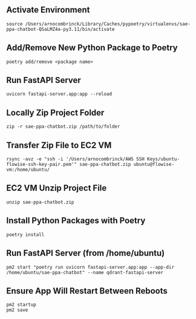 ## Activate Environment
```
source /Users/arnocombrinck/Library/Caches/pypoetry/virtualenvs/sae-ppa-chatbot-QSaLMZ4a-py3.11/bin/activate
```

## Add/Remove New Python Package to Poetry
```
poetry add/remove <package name>
```

## Run FastAPI Server
```
uvicorn fastapi-server.app:app --reload
```

## Locally Zip Project Folder
```
zip -r sae-ppa-chatbot.zip /path/to/folder
```

## Transfer Zip File to EC2 VM
```
rsync -avz -e "ssh -i '/Users/arnocombrinck/AWS SSH Keys/ubuntu-flowise-ssh-key-pair.pem'" sae-ppa-chatbot.zip ubuntu@flowise-vm:/home/ubuntu/
```

## EC2 VM Unzip Project File
```
unzip sae-ppa-chatbot.zip
```

## Install Python Packages with Poetry
```
poetry install
```

## Run FastAPI Server (from /home/ubuntu)
```
pm2 start "poetry run uvicorn fastapi-server.app:app --app-dir /home/ubuntu/sae-ppa-chatbot" --name qdrant-fastapi-server
```

## Ensure App Will Restart Between Reboots
```
pm2 startup
pm2 save
```
